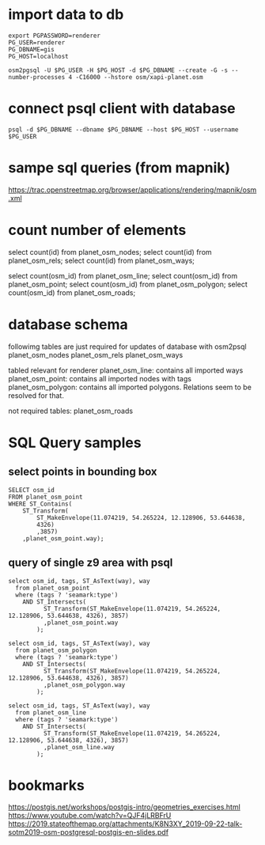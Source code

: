 # import data to db

```
export PGPASSWORD=renderer
PG_USER=renderer
PG_DBNAME=gis
PG_HOST=localhost

osm2pgsql -U $PG_USER -H $PG_HOST -d $PG_DBNAME --create -G -s --number-processes 4 -C16000 --hstore osm/xapi-planet.osm
```

# connect psql client with database
```
psql -d $PG_DBNAME --dbname $PG_DBNAME --host $PG_HOST --username $PG_USER
```

# sampe sql queries (from mapnik)
https://trac.openstreetmap.org/browser/applications/rendering/mapnik/osm.xml

# count number of elements
select count(id) from planet_osm_nodes;
select count(id) from planet_osm_rels;
select count(id) from planet_osm_ways;

select count(osm_id) from planet_osm_line;
select count(osm_id) from planet_osm_point;
select count(osm_id) from planet_osm_polygon;
select count(osm_id) from planet_osm_roads;

# database schema

followimg tables are just required for updates of database with osm2psql
  planet_osm_nodes
  planet_osm_rels
  planet_osm_ways

tabled relevant for renderer
  planet_osm_line: contains all imported ways
  planet_osm_point: contains all imported nodes with tags
  planet_osm_polygon: contains all imported polygons. Relations seem to be resolved for that.

not required tables:
  planet_osm_roads


# SQL Query samples

## select points in bounding box
```
SELECT osm_id
FROM planet_osm_point
WHERE ST_Contains(
    ST_Transform(
        ST_MakeEnvelope(11.074219, 54.265224, 12.128906, 53.644638,
        4326)
        ,3857)
    ,planet_osm_point.way);

```

## query of single z9 area with psql
```
select osm_id, tags, ST_AsText(way), way
  from planet_osm_point
  where (tags ? 'seamark:type')
    AND ST_Intersects(
		  ST_Transform(ST_MakeEnvelope(11.074219, 54.265224, 12.128906, 53.644638, 4326), 3857)
		  ,planet_osm_point.way
		);

select osm_id, tags, ST_AsText(way), way
  from planet_osm_polygon
  where (tags ? 'seamark:type')
    AND ST_Intersects(
		  ST_Transform(ST_MakeEnvelope(11.074219, 54.265224, 12.128906, 53.644638, 4326), 3857)
		  ,planet_osm_polygon.way
		);

select osm_id, tags, ST_AsText(way), way
  from planet_osm_line
  where (tags ? 'seamark:type')
    AND ST_Intersects(
		  ST_Transform(ST_MakeEnvelope(11.074219, 54.265224, 12.128906, 53.644638, 4326), 3857)
		  ,planet_osm_line.way
		);
```


# bookmarks
https://postgis.net/workshops/postgis-intro/geometries_exercises.html
https://www.youtube.com/watch?v=QJF4jLRBFrU
https://2019.stateofthemap.org/attachments/K8N3XY_2019-09-22-talk-sotm2019-osm-postgresql-postgis-en-slides.pdf
